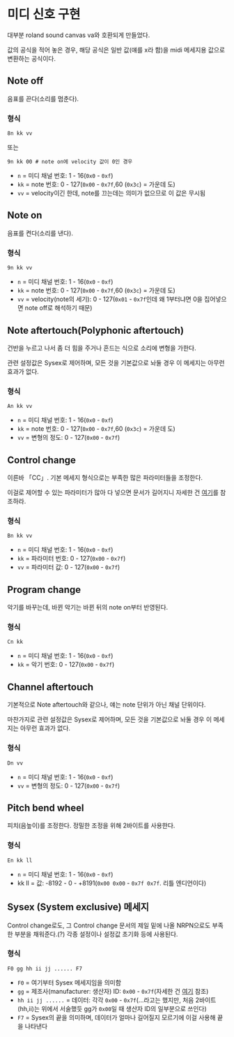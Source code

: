 # 미디 신호 구현
대부분 roland sound canvas va와 호환되게 만들었다.

값의 공식을 적어 놓은 경우, 해당 공식은 일반 값(얘를 x라 함)을 midi 메세지용 값으로 변환하는 공식이다.

## Note off
음표를 끈다(소리를 멈춘다).

### 형식
```
8n kk vv
```
또는
```
9n kk 00 # note on에 velocity 값이 0인 경우
```
- `n` = 미디 채널 번호: 1 - 16(`0x0` - `0xf`)
- `kk` = note 번호: 0 - 127(`0x00` - `0x7f`,60 (`0x3c`) = 가운데 도)
- `vv` = velocity이긴 한데, note를 끄는데는 의미가 없으므로 이 값은 무시됨

## Note on
음표를 켠다(소리를 낸다).

### 형식
```
9n kk vv
```
- `n` = 미디 채널 번호: 1 - 16(`0x0` - `0xf`)
- `kk` = note 번호: 0 - 127(`0x00` - `0x7f`,60 (`0x3c`) = 가운데 도)
- `vv` = velocity(note의 세기): 0 - 127(`0x01` - `0x7f`인데 왜 1부터냐면 0을 집어넣으면 note off로 해석하기 때문)

## Note aftertouch(Polyphonic aftertouch)
건반을 누르고 나서 좀 더 힘을 주거나 흔드는 식으로 소리에 변형을 가한다.

관련 설정값은 Sysex로 제어하며, 모든 것을 기본값으로 놔둘 경우 이 메세지는 아무런 효과가 없다.

### 형식
```
An kk vv
```
- `n` = 미디 채널 번호: 1 - 16(`0x0` - `0xf`)
- `kk` = note 번호: 0 - 127(`0x00` - `0x7f`,60 (`0x3c`) = 가운데 도)
- `vv` = 변형의 정도: 0 - 127(`0x00` - `0x7f`)

## Control change
이른바 「CC」. 기본 메세지 형식으로는 부족한 많은 파라미터들을 조정한다.

이걸로 제어할 수 있는 파라미터가 많아 다 넣으면 문서가 길어지니 자세한 건 [여기](./controlChanges.md)를 참조하라.

### 형식
```
Bn kk vv
```
- `n` = 미디 채널 번호: 1 - 16(`0x0` - `0xf`)
- `kk` = 파라미터 번호: 0 - 127(`0x00` - `0x7f`)
- `vv` = 파라미터 값: 0 - 127(`0x00` - `0x7f`)

## Program change
악기를 바꾸는데, 바뀐 악기는 바뀐 뒤의 note on부터 반영된다.

### 형식
```
Cn kk
```
- `n` = 미디 채널 번호: 1 - 16(`0x0` - `0xf`)
- `kk` = 악기 번호: 0 - 127(`0x00` - `0x7f`)

## Channel aftertouch
기본적으로 Note aftertouch와 같으나, 얘는 note 단위가 아닌 채널 단위이다.

마찬가지로 관련 설정값은 Sysex로 제어하며, 모든 것을 기본값으로 놔둘 경우 이 메세지는 아무런 효과가 없다.

### 형식
```
Dn vv
```
- `n` = 미디 채널 번호: 1 - 16(`0x0` - `0xf`)
- `vv` = 변형의 정도: 0 - 127(`0x00` - `0x7f`)

## Pitch bend wheel
피치(음높이)를 조정한다. 정밀한 조정을 위해 2바이트를 사용한다.

### 형식
```
En kk ll
```
- `n` = 미디 채널 번호: 1 - 16(`0x0` - `0xf`)
- kk ll = 값: -8192 - 0 - +8191(`0x00 0x00` - `0x7f 0x7f`. 리틀 엔디언이다)

## Sysex (System exclusive) 메세지
Control change로도, 그 Control change 문서의 제일 밑에 나올 NRPN으로도 부족한 부분을 채워준다.(?)
각종 설정이나 설정값 초기화 등에 사용된다.

### 형식
```
F0 gg hh ii jj ...... F7
```
- `F0` = 여기부터 Sysex 메세지임을 의미함
- `gg` = 제조사(manufacturer: 생산자) ID: `0x00` - `0x7f`(자세한 건 [여기](../sysex/sysexManufacturerId.md) 참조)
- `hh ii jj ......` = 데이터: 각각 `0x00` - `0x7f`(...라고는 했지만, 처음 2바이트(hh,ii)는 위에서 서술했듯 gg가 `0x00`일 때 생산자 ID의 일부분으로 쓰인다)
- `F7` = Sysex의 끝을 의미하며, 데이터가 얼마나 길어질지 모르기에 이걸 사용해 끝을 나타낸다